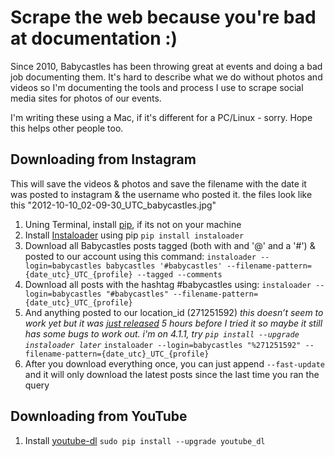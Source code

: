 # Scrape the web because you're bad at documentation :)

Since 2010, Babycastles has been throwing great at events and doing a bad job documenting them. It's hard to describe what we do without photos and videos so I'm documenting the tools and process I use to scrape social media sites for photos of our events. 

I'm writing these using a Mac, if it's different for a PC/Linux - sorry. Hope this helps other people too.

## Downloading from Instagram
This will save the videos & photos and save the filename with the date it was posted to instagram & the username who posted it. the files look like this "2012-10-10_02-09-30_UTC_babycastles.jpg"

1. Uning Terminal, install [pip](https://pip.pypa.io/en/stable/installing/), if its not on your machine
2. Install [Instaloader](https://instaloader.github.io/) using pip `pip install instaloader`
3. Download all Babycastles posts tagged (both with and '@' and a '#') & posted to our account using this command:
`instaloader --login=babycastles babycastles '#babycastles' --filename-pattern={date_utc}_UTC_{profile} --tagged --comments`
4. Download all posts with the hashtag #babycastles using:
`instaloader --login=babycastles "#babycastles" --filename-pattern={date_utc}_UTC_{profile}`
5. And anything posted to our location_id (271251592)
*this doesn’t seem to work yet but it was [just released](https://github.com/instaloader/instaloader/pull/212) 5 hours before I tried it so maybe it still has some bugs to work out. i'm on 4.1.1, try `pip install --upgrade instaloader later`*
`instaloader --login=babycastles "%271251592" --filename-pattern={date_utc}_UTC_{profile}`
6. After you download everything once, you can just append `--fast-update` and it will only download the latest posts since the last time you ran the query

## Downloading from YouTube
1. Install [youtube-dl](https://rg3.github.io/youtube-dl/) `sudo pip install --upgrade youtube_dl`
